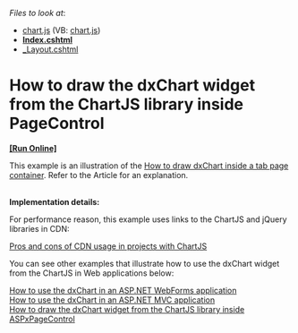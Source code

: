 <!-- default file list -->
*Files to look at*:

* [chart.js](./CS/MVC_app/Scripts/chart.js) (VB: [chart.js](./VB/MVC_app/Scripts/chart.js))
* **[Index.cshtml](./CS/MVC_app/Views/Home/Index.cshtml)**
* [_Layout.cshtml](./CS/MVC_app/Views/Shared/_Layout.cshtml)
<!-- default file list end -->
# How to draw the dxChart widget from the ChartJS library inside PageControl 
<!-- run online -->
**[[Run Online]](https://codecentral.devexpress.com/e4888/)**
<!-- run online end -->


<p>This example is an illustration of the <a href="https://www.devexpress.com/Support/Center/p/KA18850">How to draw dxChart inside a tab page container</a>. Refer to the Article for an explanation.</p><p><strong><br />
</strong><strong>Implementation details:</strong></p><p>For performance reason, this example uses links to the ChartJS and jQuery libraries in CDN:</p><p><a href="http://chartjs.devexpress.com/Blog/pros-and-cons-of-cdn-with-chartjs#.UjgTaD9dzoY"><u>Pros and cons of CDN usage in projects with ChartJS</u></a><u><br />
</u></p><p>You can see other examples that illustrate how to use the dxChart widget from the ChartJS in Web applications below:</p><p><a href="https://www.devexpress.com/Support/Center/p/E4470">How to use the dxChart in an ASP.NET WebForms application</a><u><br />
</u><a href="https://www.devexpress.com/Support/Center/p/E4471">How to use the dxChart in an ASP.NET MVC application</a><u><br />
</u><a href="https://www.devexpress.com/Support/Center/p/E4887">How to draw the dxChart widget from the ChartJS library inside ASPxPageControl </a></p>

<br/>


